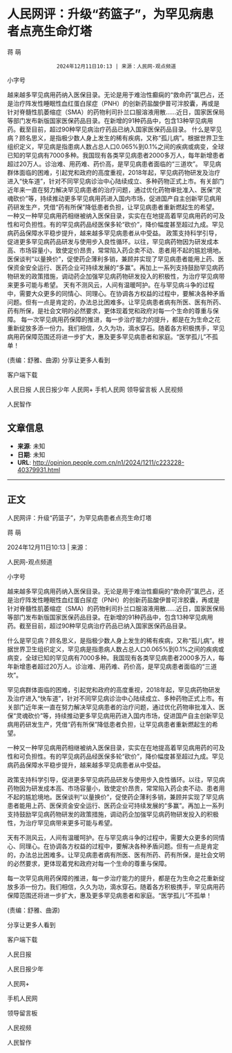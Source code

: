 # 人民网评：升级“药篮子”，为罕见病患者点亮生命灯塔

蒋 萌


					2024年12月11日10:13 | 来源：人民网-观点频道


小字号





越来越多罕见病用药纳入医保目录。无论是用于难治性癫痫的“救命药”氯巴占，还是治疗阵发性睡眠性血红蛋白尿症（PNH）的创新药盐酸伊普可泮胶囊，再或是针对脊髓性肌萎缩症（SMA）的药物利司扑兰口服溶液用散……近日，国家医保局等部门发布新版国家医保药品目录。在新增的91种药品中，包含13种罕见病用药。截至目前，超过90种罕见病治疗药品已纳入国家医保药品目录。
什么是罕见病？顾名思义，是指极少数人身上发生的稀有疾病，又称“孤儿病”。根据世界卫生组织定义，罕见病是指患病人数占总人口0.065%到0.1%之间的疾病或病变，全球已知的罕见病有7000多种。我国现有各类罕见病患者2000多万人，每年新增患者超过20万人。诊治难、用药难、药价高，是罕见病患者面临的“三道坎”。
罕见病群体面临的困难，引起党和政府的高度重视，2018年起，罕见病药物研发及治疗进入“快车道”，针对不同罕见病诊治中心陆续成立、多种药物正式上市。有关部门近年来一直在努力解决罕见病患者的治疗问题，通过优化药物审批准入、医保“灵魂砍价”等，持续推动更多罕见病用药进入国内市场，促进国产自主创新罕见病用药研发生产，凭借“药有所保”降低患者负担，让罕见病患者重新燃起生的希望。
一种又一种罕见病用药相继被纳入医保目录，实实在在地提高着罕见病用药的可及性和可负担性。有的罕见病药品经医保多轮“砍价”，降价幅度甚至超过九成。罕见病药品保障水平稳步提升，越来越多罕见病患者从中受益。
政策支持科学引导，促进更多罕见病药品研发与使用步入良性循环。以往，罕见病药物因为研发成本高、市场容量小，致使定价昂贵，常常陷入药企卖不动、患者用不起的尴尬境地。医保谈判“以量换价”，促使药企薄利多销，兼顾并实现了罕见病患者能用上药、医保资金安全运行、医药企业可持续发展的“多赢”。再加上一系列支持鼓励罕见病药物研发的政策措施，调动药企加强罕见病药物研发投入的积极性，为治疗罕见病带来更多可能与希望。
天有不测风云，人间有温暖呵护。在与罕见病斗争的过程中，需要大众更多的同情心、同理心。在协调各方权益的过程中，要解决各种矛盾问题。但有一点是肯定的，办法总比困难多。让罕见病患者病有所医、医有所药、药有所保，是社会文明的必然要求，更体现着党和政府对每一个生命的尊重与保障。
每一次罕见病用药保障的推进，每一步治疗能力的提升，都是在为生命之花重新绽放多添一份力。我们相信，久久为功，滴水穿石。随着各方积极携手，罕见病用药保障范围还将进一步扩大，惠及更多罕见病患者和家庭。“医学孤儿”不孤单！

(责编：舒雅、曲源)
分享让更多人看到  


客户端下载

人民日报
人民日报少年
人民网+
手机人民网
领导留言板
人民视频

人民智作

## 文章信息

- **来源**: 未知
- **日期**: 未知
- **URL**: http://opinion.people.com.cn/n1/2024/1211/c223228-40379931.html

---

## 正文

人民网评：升级“药篮子”，为罕见病患者点亮生命灯塔

蒋 萌

2024年12月11日10:13 | 来源：

人民网-观点频道

小字号

越来越多罕见病用药纳入医保目录。无论是用于难治性癫痫的“救命药”氯巴占，还是治疗阵发性睡眠性血红蛋白尿症（PNH）的创新药盐酸伊普可泮胶囊，再或是针对脊髓性肌萎缩症（SMA）的药物利司扑兰口服溶液用散……近日，国家医保局等部门发布新版国家医保药品目录。在新增的91种药品中，包含13种罕见病用药。截至目前，超过90种罕见病治疗药品已纳入国家医保药品目录。

什么是罕见病？顾名思义，是指极少数人身上发生的稀有疾病，又称“孤儿病”。根据世界卫生组织定义，罕见病是指患病人数占总人口0.065%到0.1%之间的疾病或病变，全球已知的罕见病有7000多种。我国现有各类罕见病患者2000多万人，每年新增患者超过20万人。诊治难、用药难、药价高，是罕见病患者面临的“三道坎”。

罕见病群体面临的困难，引起党和政府的高度重视，2018年起，罕见病药物研发及治疗进入“快车道”，针对不同罕见病诊治中心陆续成立、多种药物正式上市。有关部门近年来一直在努力解决罕见病患者的治疗问题，通过优化药物审批准入、医保“灵魂砍价”等，持续推动更多罕见病用药进入国内市场，促进国产自主创新罕见病用药研发生产，凭借“药有所保”降低患者负担，让罕见病患者重新燃起生的希望。

一种又一种罕见病用药相继被纳入医保目录，实实在在地提高着罕见病用药的可及性和可负担性。有的罕见病药品经医保多轮“砍价”，降价幅度甚至超过九成。罕见病药品保障水平稳步提升，越来越多罕见病患者从中受益。

政策支持科学引导，促进更多罕见病药品研发与使用步入良性循环。以往，罕见病药物因为研发成本高、市场容量小，致使定价昂贵，常常陷入药企卖不动、患者用不起的尴尬境地。医保谈判“以量换价”，促使药企薄利多销，兼顾并实现了罕见病患者能用上药、医保资金安全运行、医药企业可持续发展的“多赢”。再加上一系列支持鼓励罕见病药物研发的政策措施，调动药企加强罕见病药物研发投入的积极性，为治疗罕见病带来更多可能与希望。

天有不测风云，人间有温暖呵护。在与罕见病斗争的过程中，需要大众更多的同情心、同理心。在协调各方权益的过程中，要解决各种矛盾问题。但有一点是肯定的，办法总比困难多。让罕见病患者病有所医、医有所药、药有所保，是社会文明的必然要求，更体现着党和政府对每一个生命的尊重与保障。

每一次罕见病用药保障的推进，每一步治疗能力的提升，都是在为生命之花重新绽放多添一份力。我们相信，久久为功，滴水穿石。随着各方积极携手，罕见病用药保障范围还将进一步扩大，惠及更多罕见病患者和家庭。“医学孤儿”不孤单！

(责编：舒雅、曲源)

分享让更多人看到

客户端下载

人民日报

人民日报少年

人民网+

手机人民网

领导留言板

人民视频

人民智作

